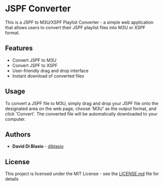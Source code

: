 
# JSPF Converter

This is a JSPF to M3U/XSPF Playlist Converter - a simple web application that allows users to convert their JSPF playlist files into M3U or XSPF format.

## Features

- Convert JSPF to M3U
- Convert JSPF to XSPF
- User-friendly drag and drop interface
- Instant download of converted files

## Usage

To convert a JSPF file to M3U, simply drag and drop your JSPF file onto the designated area on the web page, choose 'M3U' as the output format, and click 'Convert'. The converted file will be automatically downloaded to your computer.

## Authors

- **David Di Blasio** - [diblasio](https://github.com/diblasio)

## License

This project is licensed under the MIT License - see the [LICENSE.md](LICENSE.md) file for details
